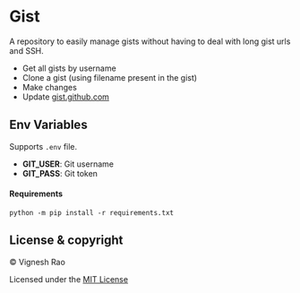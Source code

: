 # Gist
A repository to easily manage gists without having to deal with long gist urls and SSH.

- Get all gists by username
- Clone a gist (using filename present in the gist)
- Make changes
- Update [gist.github.com](https://gist.github.com)

## Env Variables
Supports `.env` file.

- **GIT_USER**: Git username
- **GIT_PASS**: Git token

#### Requirements
```shell
python -m pip install -r requirements.txt
```

## License & copyright

&copy; Vignesh Rao

Licensed under the [MIT License](https://github.com/thevickypedia/gist/blob/main/LICENSE)
